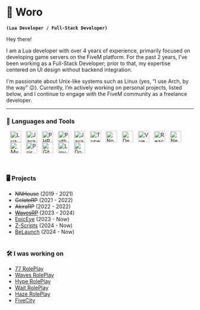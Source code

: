 # 🙉 Woro

**`(Lua Developer / Full-Stack Developer)`**

Hey there!

I am a Lua developer with over 4 years of experience, primarily focused on developing game servers on the FiveM platform. For the past 2 years, I’ve been working as a Full-Stack Developer; prior to that, my expertise centered on UI design without backend integration.

I'm passionate about Unix-like systems such as Linux (yes, “I use Arch, by the way” 😉). Currently, I’m actively working on personal projects, listed below, and I continue to engage with the FiveM community as a freelance developer.

---

### 🧰 Languages and Tools
<div style="margin: 10px; height: 50px;">
<a href="https://www.lua.org/"
    ><img
        align="left"
        alt="Lua"
        width="30px"
        style="padding-right: 10px; width: 30px; height: 30px"
        src="https://cdn.jsdelivr.net/gh/devicons/devicon@latest/icons/lua/lua-original.svg"
/></a>
<a href="https://www.java.com/"
    ><img
        align="left"
        alt="Java"
        width="30px"
        style="padding-right: 10px; width: 30px; height: 30px"
        src="https://cdn.jsdelivr.net/gh/devicons/devicon/icons/java/java-original.svg"
/></a>
<a href="https://www.php.net/"
    ><img
        align="left"
        alt="PHP"
        width="30px"
        style="padding-right: 10px; width: 30px; height: 30px"
        src="https://cdn.jsdelivr.net/gh/devicons/devicon@latest/icons/php/php-original.svg"
/></a>
<a href="https://www.python.org/"
    ><img
        align="left"
        alt="Python"
        width="30px"
        style="padding-right: 10px; width: 30px; height: 30px"
        src="https://cdn.jsdelivr.net/gh/devicons/devicon@latest/icons/python/python-original.svg"
/></a>
<img
    align="left"
    alt="JavaScript"
    width="30px"
    style="padding-right: 10px; width: 30px; height: 30px"
    src="https://cdn.jsdelivr.net/gh/devicons/devicon/icons/javascript/javascript-plain.svg"
/>
<a href="https://www.typescriptlang.org/"><img
    align="left"
    alt="TypeScript"
    width="30px"
    style="padding-right: 10px; width: 30px; height: 30px"
    src="https://cdn.jsdelivr.net/gh/devicons/devicon@latest/icons/typescript/typescript-original.svg"
/></a>
<a href="https://nodejs.org"><img
    align="left"
    alt="NodeJS"
    width="30px"
    style="padding-right: 10px; width: 30px; height: 30px"
    src="https://cdn.jsdelivr.net/gh/devicons/devicon/icons/nodejs/nodejs-original.svg"
/></a>
<a href="https://deno.com/"><img
    align="left"
    alt="DenoJS"
    width="30px"
    style="padding-right: 10px; width: 30px; height: 30px"
    src="https://cdn.jsdelivr.net/gh/devicons/devicon@latest/icons/denojs/denojs-original.svg"
/></a>
<a href="https://vuejs.org/"><img
    align="left"
    alt="Vue"
    width="30px"
    style="padding-right: 10px; width: 30px; height: 30px"
    src="https://cdn.jsdelivr.net/gh/devicons/devicon@latest/icons/vuejs/vuejs-original.svg"
/></a>
<a href="https://react.dev/"><img
    align="left"
    alt="React"
    width="30px"
    style="padding-right: 10px; width: 30px; height: 30px"
    src="https://cdn.jsdelivr.net/gh/devicons/devicon@latest/icons/react/react-original.svg"
/></a>
<a href="https://nextjs.org/"><img
    align="left"
    alt="NextJS"
    width="30px"
    style="padding-right: 10px; width: 30px; height: 30px"
    src="https://cdn.jsdelivr.net/gh/devicons/devicon@latest/icons/nextjs/nextjs-original.svg"
/></a>
<a href="https://www.mysql.com/"><img
    align="left"
    alt="MySql"
    width="30px"
    style="padding-right: 10px; width: 30px; height: 30px"
    src="https://cdn.jsdelivr.net/gh/devicons/devicon@latest/icons/mysql/mysql-original.svg"
/></a>
<a href="https://www.prisma.io/"><img
    align="left"
    alt="Prisma"
    width="30px"
    style="padding-right: 10px; width: 30px; height: 30px"
    src="https://cdn.jsdelivr.net/gh/devicons/devicon@latest/icons/prisma/prisma-original.svg"
/></a>
<a href="https://git-scm.com/"><img
    align="left"
    alt="Git"
    width="30px"
    style="padding-right: 10px; width: 30px; height: 30px"
    src="https://cdn.jsdelivr.net/gh/devicons/devicon/icons/git/git-original.svg"
/></a>
<img
    align="left"
    alt="Linux"
    width="30px"
    style="padding-right: 10px; width: 30px; height: 30px"
    src="https://cdn.jsdelivr.net/gh/devicons/devicon/icons/linux/linux-original.svg"
/>
<a href="https://www.docker.com/"><img
    align="left"
    alt="Docker"
    width="30px"
    style="padding-right: 10px; width: 30px; height: 30px"
    src="https://cdn.jsdelivr.net/gh/devicons/devicon@latest/icons/docker/docker-plain-wordmark.svg"
/></a>

</div>
<br>

#

### 🖥 Projects

- ~~NNHouse~~ (2019 - 2021)
- ~~GelatoRP~~ (2021 - 2022)
- ~~AkiraRP~~ (2022 - 2022)
- [~~WavesRP~~](https://discord.com/invite/wavesroleplay) (2023 - 2024)
- [EpicEye](https://epiceye.me/) (2023 - Now)
- [Z-Scripts](https://z-scripts.tebex.io/) (2024 - Now)
- [BeLaunch](https://belaunch.net/) (2024 - Now)

#

### 🛠️ I was working on 

- [77 RolePlay](https://discord.gg/77roleplay)
- [Waves RolePlay](https://discord.com/invite/wavesroleplay)
- [Hype RolePlay](https://hyperp.pl/)
- [Wait RolePlay](https://discord.com/invite/waitrp)
- [Haze RolePlay](https://hazerp.pl/)
- [FiveCity](https://discord.gg/5city)
